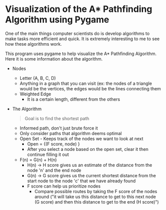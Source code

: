 # Visualization of the A* Pathfinding Algorithm using Pygame

One of the main things computer scientists do is develop algorithms to make tasks more efficient and quick. It is extremely interesting to me to see how these algorithms work.

This program uses pygame to help visualize the A* Pathfinding Algorithm. Here it is some information about the algorithm.
- Nodes
    - Letter (A, B, C, D)
    - Anything in a graph that you can visit (ex: the nodes of a triangle would be the vertices, the edges would be the lines connecting them
    - Weighted Edge
        - It is a certain length, different from the others
- The Algorithm

    > Goal is to find the shortest path

    - Informed path, don't just brute force it
    - Only consider paths that algorithm deems optimal
    - Open Set - Keeps track of the nodes we want to look at next
        - Open = {(F score, node) }
        - After you select a node based on the open set, clear it then continue filling it out
    - F(n) = G(n) + H(n)
        - H(n) → H score gives us an estimate of the distance from the node 'n' and the end node
        - G(n) → G score gives us the current shortest distance from the start node to the node 'c' that we have already found
        - F score can help us prioritize nodes
            - Compare possible routes by taking the F score of the nodes around ("it will take us this distance to get to this next node (G score) and then this distance to get to the end (H score)")

